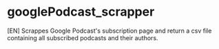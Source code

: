 # googlePodcast_scrapper
[EN] Scrappes Google Podcast's subscription page and return a csv file containing all subscribed podcasts and their authors.
